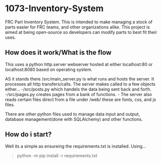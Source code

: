# 1073-Inventory-System
 FRC Part Inventory System.
 This is intended to make managing a stock of parts easier for FRC teams, and other organizations alike. 
 This project is aimed at being open-source so developers can modify parts to best fit their uses.

## How does it work/What is the flow
This uses a python http.server webserver hosted at either localhost:80 or localhost:8080 based on operating system.

AS it stands there /src/main_server.py is what runs and hosts the server. It processes all http transfers/calls.
The server makes called to a few objects either...
    -/src/posts.py which handels the data being sent back and forth.
    -/src/pages.py creates pages from a bank of functions.
    - The server also reads certain files direct from a file under /web/ these are fonts, css, and js files.

There are other python files used to manage data input and output, database management(done with SQLAlchemy) and other functions.

## How do i start?
Well its a simple as ensureing the requirements.txt is installed. Using...
> python -m pip install -r requirements.txt

